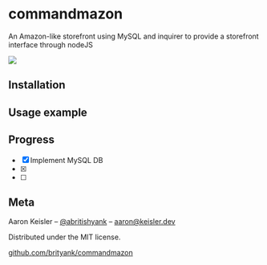 # commandmazon
An Amazon-like storefront using MySQL and inquirer to provide a storefront interface through nodeJS

![](media/#)

## Installation

## Usage example

## Progress

- [x] Implement MySQL DB
- [x]
- [ ]

## Meta

Aaron Keisler – [@abritishyank](https://twitter.com/abritishyank) – aaron@keisler.dev

Distributed under the MIT license.

[github.com/brityank/commandmazon](https://github.com/brityank/commandmazon)